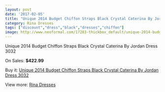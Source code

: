 ```yaml
---
layout: post
date: '2017-02-05'
title: "Unique 2014 Budget Chiffon Straps Black Crystal Caterina By Jordan Dress 3032"
category: Rina Dresses
tags: ["discount","dress","black","dresses","chiffon"]
image: http://www.neoformal.com/17283-thickbox_default/unique-2014-budget-chiffon-straps-black-crystal-caterina-by-jordan-dress-3032.jpg
---
```

Unique 2014 Budget Chiffon Straps Black Crystal Caterina By Jordan Dress 3032

On Sales: **$422.99**
<a href="https://www.neoformal.com/en/rina-dresses/5678-unique-2014-budget-chiffon-straps-black-crystal-caterina-by-jordan-dress-3032.html"><amp-img layout="responsive" width="600" height="600" src="//www.neoformal.com/17283-thickbox_default/unique-2014-budget-chiffon-straps-black-crystal-caterina-by-jordan-dress-3032.jpg" alt="Unique 2014 Budget Chiffon Straps Black Crystal Caterina By Jordan Dress 3032 0" /></a>

Buy it: [Unique 2014 Budget Chiffon Straps Black Crystal Caterina By Jordan Dress 3032](https://www.neoformal.com/en/rina-dresses/5678-unique-2014-budget-chiffon-straps-black-crystal-caterina-by-jordan-dress-3032.html "Unique 2014 Budget Chiffon Straps Black Crystal Caterina By Jordan Dress 3032")

View more: [Rina Dresses](https://www.neoformal.com/en/71-rina-dresses "Rina Dresses")